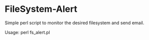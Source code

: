 # FileSystem-Alert

Simple perl script to monitor the desired filesystem and send email.

Usage: perl fs_alert.pl
